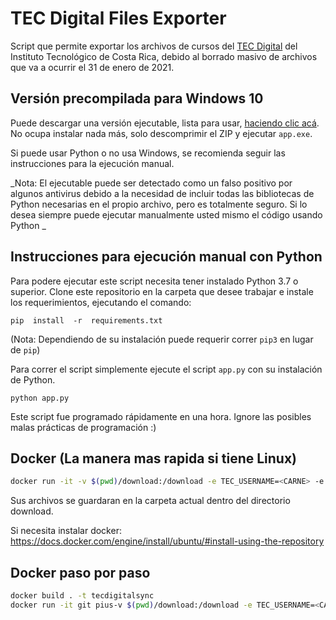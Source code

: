 # TEC Digital Files Exporter

Script que permite exportar los archivos de cursos del [TEC Digital](https://tecdigital.tec.ac.cr/) del Instituto Tecnológico de Costa Rica, debido al borrado masivo de archivos que va a ocurrir el 31 de enero de 2021.

## Versión precompilada para Windows 10

Puede descargar una versión ejecutable, lista para usar, [haciendo clic acá](https://github.com/JosephTico/TEC-Digital-File-Exporter/releases/latest). No ocupa instalar nada más, solo descomprimir el ZIP y ejecutar `app.exe`.

Si puede usar Python o no usa Windows, se recomienda seguir las instrucciones para la ejecución manual.

_Nota: El ejecutable puede ser detectado como un falso positivo por algunos antivirus debido a la necesidad de incluir todas las bibliotecas de Python necesarias en el propio archivo, pero es totalmente seguro. Si lo desea siempre puede ejecutar manualmente usted mismo el código usando Python
_

## Instrucciones para ejecución manual con Python

Para podere ejecutar este script necesita tener instalado Python 3.7 o superior. Clone este repositorio en la carpeta que desee trabajar e instale los requerimientos, ejecutando el comando:

```
pip  install  -r  requirements.txt
```
(Nota: Dependiendo de su instalación puede requerir correr `pip3` en lugar de `pip`)

Para correr el script simplemente ejecute el script `app.py` con su instalación de Python.
```
python app.py
```

Este script fue programado rápidamente en una hora. Ignore las posibles malas prácticas de programación :)

## Docker (La manera mas rapida si tiene Linux)

```bash
docker run -it -v $(pwd)/download:/download -e TEC_USERNAME=<CARNE> -e TEC_PASSWORD=<PIN> paroque28/tecdigitialsync
```
Sus archivos se guardaran en la carpeta actual dentro del directorio download.

Si necesita instalar docker: https://docs.docker.com/engine/install/ubuntu/#install-using-the-repository

## Docker paso por paso
```bash
docker build . -t tecdigitalsync
docker run -it git pius-v $(pwd)/download:/download -e TEC_USERNAME=<CARNE> -e TEC_PASSWORD=<PIN> tecdigitalsync
```
